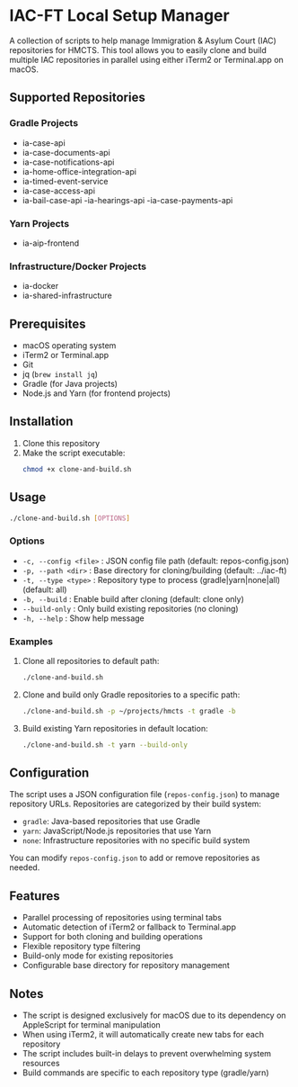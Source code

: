 # IAC-FT Local Setup Manager

A collection of scripts to help manage Immigration & Asylum Court (IAC) repositories for HMCTS. This tool allows you to easily clone and build multiple IAC repositories in parallel using either iTerm2 or Terminal.app on macOS.

## Supported Repositories

### Gradle Projects
- ia-case-api
- ia-case-documents-api
- ia-case-notifications-api
- ia-home-office-integration-api
- ia-timed-event-service
- ia-case-access-api
- ia-bail-case-api
-ia-hearings-api
-ia-case-payments-api

### Yarn Projects
- ia-aip-frontend

### Infrastructure/Docker Projects
- ia-docker
- ia-shared-infrastructure

## Prerequisites

- macOS operating system
- iTerm2 or Terminal.app
- Git
- jq (`brew install jq`)
- Gradle (for Java projects)
- Node.js and Yarn (for frontend projects)

## Installation

1. Clone this repository
2. Make the script executable:
   ```bash
   chmod +x clone-and-build.sh
   ```

## Usage

```bash
./clone-and-build.sh [OPTIONS]
```

### Options

- `-c, --config <file>` : JSON config file path (default: repos-config.json)
- `-p, --path <dir>` : Base directory for cloning/building (default: ../iac-ft)
- `-t, --type <type>` : Repository type to process (gradle|yarn|none|all) (default: all)
- `-b, --build` : Enable build after cloning (default: clone only)
- `--build-only` : Only build existing repositories (no cloning)
- `-h, --help` : Show help message

### Examples

1. Clone all repositories to default path:
   ```bash
   ./clone-and-build.sh
   ```

2. Clone and build only Gradle repositories to a specific path:
   ```bash
   ./clone-and-build.sh -p ~/projects/hmcts -t gradle -b
   ```

3. Build existing Yarn repositories in default location:
   ```bash
   ./clone-and-build.sh -t yarn --build-only
   ```

## Configuration

The script uses a JSON configuration file (`repos-config.json`) to manage repository URLs. Repositories are categorized by their build system:

- `gradle`: Java-based repositories that use Gradle
- `yarn`: JavaScript/Node.js repositories that use Yarn
- `none`: Infrastructure repositories with no specific build system

You can modify `repos-config.json` to add or remove repositories as needed.

## Features

- Parallel processing of repositories using terminal tabs
- Automatic detection of iTerm2 or fallback to Terminal.app
- Support for both cloning and building operations
- Flexible repository type filtering
- Build-only mode for existing repositories
- Configurable base directory for repository management

## Notes

- The script is designed exclusively for macOS due to its dependency on AppleScript for terminal manipulation
- When using iTerm2, it will automatically create new tabs for each repository
- The script includes built-in delays to prevent overwhelming system resources
- Build commands are specific to each repository type (gradle/yarn)
